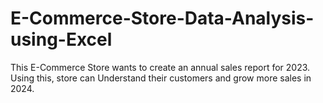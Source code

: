 # E-Commerce-Store-Data-Analysis-using-Excel
This E-Commerce Store wants to create an annual sales report for 2023. Using this, store can Understand their customers and grow more sales in 2024.
